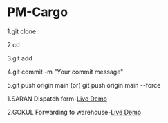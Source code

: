
# PM-Cargo

1.git clone <repository-url>

2.cd <repo>

3.git add .

4.git commit -m "Your commit message"

5.git push origin main
    (or)
git push origin main --force




1.SARAN Dispatch form-[Live Demo](https://team-3dpjx4it4-sarans-projects-6ab8095d.vercel.app)

2.GOKUL Forwarding to warehouse-[Live Demo](https://femto-eight.vercel.app/)
